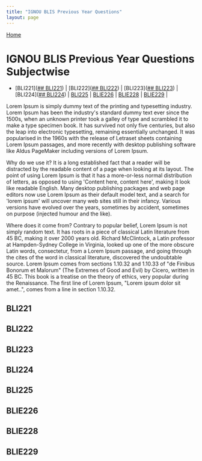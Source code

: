 ```yaml
---
title: "IGNOU BLIS Previous Year Questions"
layout: page
---
```

[Home](https://papatakabookclub.github.io/)
# IGNOU BLIS Previous Year Questions Subjectwise
- [BLI221]([## BLI221](https://papatakabookclub.github.io/BLIS-PYQs/#bli221)) |  [BLI222]([## BLI222](https://papatakabookclub.github.io/BLIS-PYQs/#bli222)) |   [BLI223]([## BLI223](https://papatakabookclub.github.io/BLIS-PYQs/#bli223)) | [BLI224]([## BLI224](https://papatakabookclub.github.io/BLIS-PYQs/#bli224)) |  [BLI225](https://papatakabookclub.github.io/BLIS-PYQs/#bli225) | [BLIE226]([https://www.instagram.com/papatakabookclub/](https://papatakabookclub.github.io/BLIS-PYQs/#bli226)) | [BLIE228](https://www.instagram.com/papatakabookclub/) | [BLIE229](https://www.instagram.com/papatakabookclub/) | 

Lorem Ipsum is simply dummy text of the printing and typesetting industry. Lorem Ipsum has been the industry's standard dummy text ever since the 1500s, when an unknown printer took a galley of type and scrambled it to make a type specimen book. It has survived not only five centuries, but also the leap into electronic typesetting, remaining essentially unchanged. It was popularised in the 1960s with the release of Letraset sheets containing Lorem Ipsum passages, and more recently with desktop publishing software like Aldus PageMaker including versions of Lorem Ipsum.

Why do we use it?
It is a long established fact that a reader will be distracted by the readable content of a page when looking at its layout. The point of using Lorem Ipsum is that it has a more-or-less normal distribution of letters, as opposed to using 'Content here, content here', making it look like readable English. Many desktop publishing packages and web page editors now use Lorem Ipsum as their default model text, and a search for 'lorem ipsum' will uncover many web sites still in their infancy. Various versions have evolved over the years, sometimes by accident, sometimes on purpose (injected humour and the like).


Where does it come from?
Contrary to popular belief, Lorem Ipsum is not simply random text. It has roots in a piece of classical Latin literature from 45 BC, making it over 2000 years old. Richard McClintock, a Latin professor at Hampden-Sydney College in Virginia, looked up one of the more obscure Latin words, consectetur, from a Lorem Ipsum passage, and going through the cites of the word in classical literature, discovered the undoubtable source. Lorem Ipsum comes from sections 1.10.32 and 1.10.33 of "de Finibus Bonorum et Malorum" (The Extremes of Good and Evil) by Cicero, written in 45 BC. This book is a treatise on the theory of ethics, very popular during the Renaissance. The first line of Lorem Ipsum, "Lorem ipsum dolor sit amet..", comes from a line in section 1.10.32.




## BLI221
## BLI222
## BLI223
## BLI224
## BLI225
## BLIE226
## BLIE228
## BLIE229
